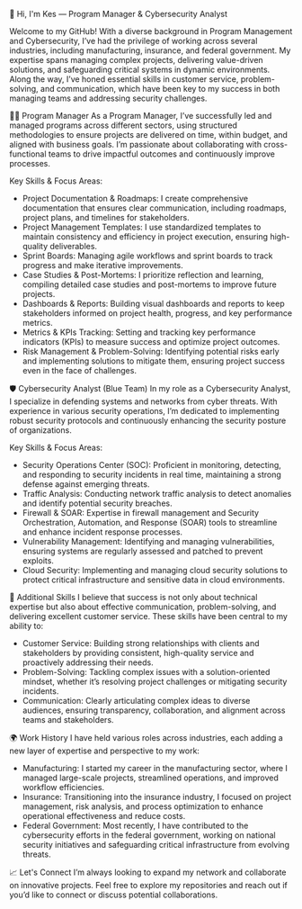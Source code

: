 👋 Hi, I'm Kes — Program Manager & Cybersecurity Analyst

Welcome to my GitHub! With a diverse background in Program Management and Cybersecurity, I’ve had the privilege of working across several industries, including manufacturing, insurance, and federal government. My expertise spans managing complex projects, delivering value-driven solutions, and safeguarding critical systems in dynamic environments. Along the way, I’ve honed essential skills in customer service, problem-solving, and communication, which have been key to my success in both managing teams and addressing security challenges.

🧑‍💼 Program Manager
As a Program Manager, I’ve successfully led and managed programs across different sectors, using structured methodologies to ensure projects are delivered on time, within budget, and aligned with business goals. I’m passionate about collaborating with cross-functional teams to drive impactful outcomes and continuously improve processes.

Key Skills & Focus Areas:
- Project Documentation & Roadmaps: I create comprehensive documentation that ensures clear communication, including roadmaps, project plans, and timelines for stakeholders.
- Project Management Templates: I use standardized templates to maintain consistency and efficiency in project execution, ensuring high-quality deliverables.
- Sprint Boards: Managing agile workflows and sprint boards to track progress and make iterative improvements.
- Case Studies & Post-Mortems: I prioritize reflection and learning, compiling detailed case studies and post-mortems to improve future projects.
- Dashboards & Reports: Building visual dashboards and reports to keep stakeholders informed on project health, progress, and key performance metrics.
- Metrics & KPIs Tracking: Setting and tracking key performance indicators (KPIs) to measure success and optimize project outcomes.
- Risk Management & Problem-Solving: Identifying potential risks early and implementing solutions to mitigate them, ensuring project success even in the face of challenges.

🛡️ Cybersecurity Analyst (Blue Team)
In my role as a Cybersecurity Analyst, I specialize in defending systems and networks from cyber threats. With experience in various security operations, I’m dedicated to implementing robust security protocols and continuously enhancing the security posture of organizations.

Key Skills & Focus Areas:
- Security Operations Center (SOC): Proficient in monitoring, detecting, and responding to security incidents in real time, maintaining a strong defense against emerging threats.
- Traffic Analysis: Conducting network traffic analysis to detect anomalies and identify potential security breaches.
- Firewall & SOAR: Expertise in firewall management and Security Orchestration, Automation, and Response (SOAR) tools to streamline and enhance incident response processes.
- Vulnerability Management: Identifying and managing vulnerabilities, ensuring systems are regularly assessed and patched to prevent exploits.
- Cloud Security: Implementing and managing cloud security solutions to protect critical infrastructure and sensitive data in cloud environments.

💬 Additional Skills
I believe that success is not only about technical expertise but also about effective communication, problem-solving, and delivering excellent customer service. These skills have been central to my ability to:
- Customer Service: Building strong relationships with clients and stakeholders by providing consistent, high-quality service and proactively addressing their needs.
- Problem-Solving: Tackling complex issues with a solution-oriented mindset, whether it’s resolving project challenges or mitigating security incidents.
- Communication: Clearly articulating complex ideas to diverse audiences, ensuring transparency, collaboration, and alignment across teams and stakeholders.

🌍 Work History
I have held various roles across industries, each adding a new layer of expertise and perspective to my work:
- Manufacturing: I started my career in the manufacturing sector, where I managed large-scale projects, streamlined operations, and improved workflow efficiencies.
- Insurance: Transitioning into the insurance industry, I focused on project management, risk analysis, and process optimization to enhance operational effectiveness and reduce costs.
- Federal Government: Most recently, I have contributed to the cybersecurity efforts in the federal government, working on national security initiatives and safeguarding critical infrastructure from evolving threats.

📈 Let's Connect
I’m always looking to expand my network and collaborate on innovative projects. Feel free to explore my repositories and reach out if you’d like to connect or discuss potential collaborations.

